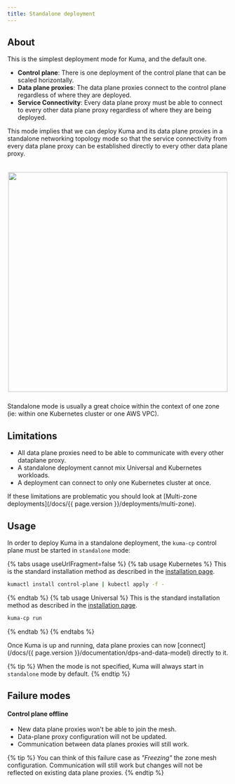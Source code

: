 ```yaml
---
title: Standalone deployment
---
```


## About

This is the simplest deployment mode for Kuma, and the default one.

* **Control plane**: There is one deployment of the control plane that can be scaled horizontally.
* **Data plane proxies**: The data plane proxies connect to the control plane regardless of where they are deployed.
* **Service Connectivity**: Every data plane proxy must be able to connect to every other data plane proxy regardless of where they are being deployed.

This mode implies that we can deploy Kuma and its data plane proxies in a standalone networking topology mode so that the service connectivity from every data plane proxy can be established directly to every other data plane proxy.

<center>
<img src="/assets/images/docs/0.6.0/flat-diagram.png" alt="" style="width: 500px; padding-top: 20px; padding-bottom: 10px;"/>
</center>

Standalone mode is usually a great choice within the context of one zone (ie: within one Kubernetes cluster or one AWS VPC).

## Limitations

* All data plane proxies need to be able to communicate with every other dataplane proxy.
* A standalone deployment cannot mix Universal and Kubernetes workloads.
* A deployment can connect to only one Kubernetes cluster at once.

If these limitations are problematic you should look at [Multi-zone deployments](/docs/{{ page.version }}/deployments/multi-zone).

## Usage

In order to deploy Kuma in a standalone deployment, the `kuma-cp` control plane must be started in `standalone` mode:

{% tabs usage useUrlFragment=false %}
{% tab usage Kubernetes %}
This is the standard installation method as described in the [installation page](/install).
```sh
kumactl install control-plane | kubectl apply -f -
```
{% endtab %}
{% tab usage Universal %}
This is the standard installation method as described in the [installation page](/install).
```sh
kuma-cp run
```
{% endtab %}
{% endtabs %}

Once Kuma is up and running, data plane proxies can now [connect](/docs/{{ page.version }}/documentation/dps-and-data-model) directly to it.

{% tip %}
When the mode is not specified, Kuma will always start in `standalone` mode by default.
{% endtip %}

## Failure modes

#### Control plane offline

* New data plane proxies won't be able to join the mesh.
* Data-plane proxy configuration will not be updated.
* Communication between data planes proxies will still work.

{% tip %}
You can think of this failure case as *"Freezing"* the zone mesh configuration.
Communication will still work but changes will not be reflected on existing data plane proxies.
{% endtip %}
